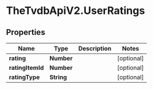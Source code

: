 # TheTvdbApiV2.UserRatings

## Properties
Name | Type | Description | Notes
------------ | ------------- | ------------- | -------------
**rating** | **Number** |  | [optional] 
**ratingItemId** | **Number** |  | [optional] 
**ratingType** | **String** |  | [optional] 


